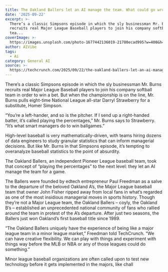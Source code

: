 ```yaml
---
title: The Oakland Ballers let an AI manage the team. What could go wrong?
date: '2025-09-22'
excerpt: >-
  There’s a classic Simpsons episode in which the sly businessman Mr. Burns
  recruits real Major League Baseball players to join his company softball
  tea...
coverImage: >-
  https://images.unsplash.com/photo-1677442136019-21780ecad995?w=400&h=200&fit=crop&auto=format
author: AIVibe
tags:
  - Ai
category: General AI
source: >-
  https://techcrunch.com/2025/09/22/the-oakland-ballers-let-an-ai-manage-the-team-what-could-go-wrong/
---
```

There’s a classic Simpsons episode in which the sly businessman Mr. Burns recruits real Major League Baseball players to join his company softball team in order to win a bet. But when the championship is on the line, Mr. Burns pulls eight-time National League all-star Darryl Strawberry for a substitute, Homer Simpson.

“You’re a left-hander, and so is the pitcher. If I send up a right-handed batter, it’s called playing the percentages,” Mr. Burns says to Strawberry. “It’s what smart managers do to win ballgames.”


	
	




	
	



High-level baseball is very mathematically-driven, with teams hiring dozens of data engineers to study granular statistics that can inform managerial decisions. But like Mr. Burns in that Simpsons episode, it’s tempting to overanalyze baseball statistics to the point of absurdity.

The Oakland Ballers, an independent Pioneer League baseball team, took that concept of “playing the percentages” to the next level: they let an AI manage the team for a game.

The Ballers were founded by edtech entrepreneur Paul Freedman as a salve to the departure of the beloved Oakland A’s, the Major League baseball team that owner John Fisher ripped away from local fans in what’s regarded as one of the most insidious managerial moves in sports history. Though they’re not a Major League team, the Oakland Ballers – coyly, the Oakland B’s – established an unprecedented national community of fans who rallied around the team in protest of the A’s departure. After just two seasons, the Ballers just won Oakland’s first baseball title since 1989.

“The Oakland Ballers uniquely have the experience of being like a major league team in a minor league market,” Freedman told TechCrunch. “We can have creative flexibility. We can play with things and experiment with things way before the MLB or NBA or any of those leagues could do something.”

Minor league baseball organizations are often called upon to test new technology before it gets implemented in the majors, like chall
